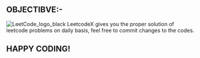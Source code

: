 ## OBJECTIBVE:-
![LeetCode_logo_black](https://github.com/Dev-ashxy/leetcodeX/assets/140007540/2b0c907d-e4c4-4ecb-be79-05ef6895e4e8)
LeetcodeX gives you the proper solution of leetcode problems on daily basis, feel free to commit changes to the codes.

## HAPPY CODING!
